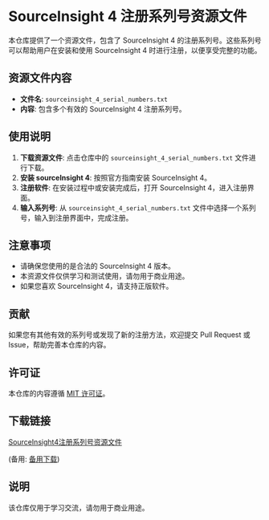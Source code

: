 # SourceInsight 4 注册系列号资源文件

本仓库提供了一个资源文件，包含了 SourceInsight 4 的注册系列号。这些系列号可以帮助用户在安装和使用 SourceInsight 4 时进行注册，以便享受完整的功能。

## 资源文件内容

- **文件名**: `sourceinsight_4_serial_numbers.txt`
- **内容**: 包含多个有效的 SourceInsight 4 注册系列号。

## 使用说明

1. **下载资源文件**: 点击仓库中的 `sourceinsight_4_serial_numbers.txt` 文件进行下载。
2. **安装 sourceInsight 4**: 按照官方指南安装 SourceInsight 4。
3. **注册软件**: 在安装过程中或安装完成后，打开 SourceInsight 4，进入注册界面。
4. **输入系列号**: 从 `sourceinsight_4_serial_numbers.txt` 文件中选择一个系列号，输入到注册界面中，完成注册。

## 注意事项

- 请确保您使用的是合法的 SourceInsight 4 版本。
- 本资源文件仅供学习和测试使用，请勿用于商业用途。
- 如果您喜欢 SourceInsight 4，请支持正版软件。

## 贡献

如果您有其他有效的系列号或发现了新的注册方法，欢迎提交 Pull Request 或 Issue，帮助完善本仓库的内容。

## 许可证

本仓库的内容遵循 [MIT 许可证](LICENSE)。

## 下载链接
[SourceInsight4注册系列号资源文件](https://pan.quark.cn/s/7270f1960789) 

(备用: [备用下载](https://pan.baidu.com/s/11jo3cYasclsqnwNCVtdaHw?pwd=1234))

## 说明

该仓库仅用于学习交流，请勿用于商业用途。

